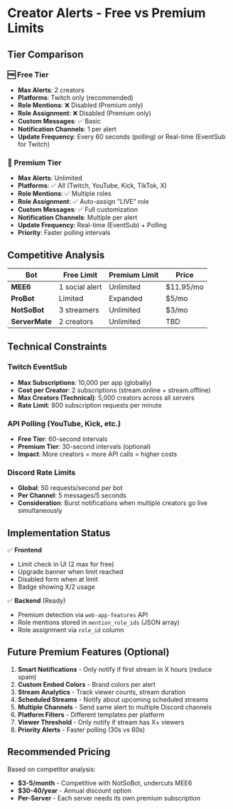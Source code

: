 # Creator Alerts - Free vs Premium Limits

## Tier Comparison

### 🆓 Free Tier
- **Max Alerts**: 2 creators
- **Platforms**: Twitch only (recommended)
- **Role Mentions**: ❌ Disabled (Premium only)
- **Role Assignment**: ❌ Disabled (Premium only)
- **Custom Messages**: ✅ Basic
- **Notification Channels**: 1 per alert
- **Update Frequency**: Every 60 seconds (polling) or Real-time (EventSub for Twitch)

### 💎 Premium Tier
- **Max Alerts**: Unlimited
- **Platforms**: ✅ All (Twitch, YouTube, Kick, TikTok, X)
- **Role Mentions**: ✅ Multiple roles
- **Role Assignment**: ✅ Auto-assign "LIVE" role
- **Custom Messages**: ✅ Full customization
- **Notification Channels**: Multiple per alert
- **Update Frequency**: Real-time (EventSub) + Polling
- **Priority**: Faster polling intervals

## Competitive Analysis

| Bot | Free Limit | Premium Limit | Price |
|-----|-----------|---------------|-------|
| **MEE6** | 1 social alert | Unlimited | $11.95/mo |
| **ProBot** | Limited | Expanded | $5/mo |
| **NotSoBot** | 3 streamers | Unlimited | $3/mo |
| **ServerMate** | 2 creators | Unlimited | TBD |

## Technical Constraints

### Twitch EventSub
- **Max Subscriptions**: 10,000 per app (globally)
- **Cost per Creator**: 2 subscriptions (stream.online + stream.offline)
- **Max Creators (Technical)**: 5,000 creators across all servers
- **Rate Limit**: 800 subscription requests per minute

### API Polling (YouTube, Kick, etc.)
- **Free Tier**: 60-second intervals
- **Premium Tier**: 30-second intervals (optional)
- **Impact**: More creators = more API calls = higher costs

### Discord Rate Limits
- **Global**: 50 requests/second per bot
- **Per Channel**: 5 messages/5 seconds
- **Consideration**: Burst notifications when multiple creators go live simultaneously

## Implementation Status

✅ **Frontend**
- Limit check in UI (2 max for free)
- Upgrade banner when limit reached
- Disabled form when at limit
- Badge showing X/2 usage

✅ **Backend** (Ready)
- Premium detection via `web-app-features` API
- Role mentions stored in `mention_role_ids` (JSON array)
- Role assignment via `role_id` column

## Future Premium Features (Optional)

1. **Smart Notifications** - Only notify if first stream in X hours (reduce spam)
2. **Custom Embed Colors** - Brand colors per alert
3. **Stream Analytics** - Track viewer counts, stream duration
4. **Scheduled Streams** - Notify about upcoming scheduled streams
5. **Multiple Channels** - Send same alert to multiple Discord channels
6. **Platform Filters** - Different templates per platform
7. **Viewer Threshold** - Only notify if stream has X+ viewers
8. **Priority Alerts** - Faster polling (30s vs 60s)

## Recommended Pricing

Based on competitor analysis:
- **$3-5/month** - Competitive with NotSoBot, undercuts MEE6
- **$30-40/year** - Annual discount option
- **Per-Server** - Each server needs its own premium subscription


